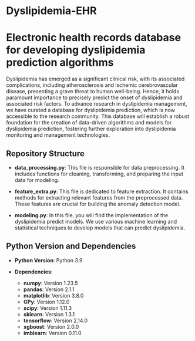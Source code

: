 # Dyslipidemia-EHR
# Electronic health records database for developing dyslipidemia prediction algorithms

Dyslipidemia has emerged as a significant clinical risk, with its associated complications, including atherosclerosis and ischemic cerebrovascular disease, presenting a grave threat to human well-being. Hence, it holds paramount importance to precisely predict the onset of dyslipidemia and associated risk factors. To advance research in dyslipidemia management, we have curated a database for dyslipidemia prediction, which is now accessible to the research community. This database will establish a robust foundation for the creation of data-driven algorithms and models for dyslipidemia prediction, fostering further exploration into dyslipidemia monitoring and management technologies.

## Repository Structure

- **data_processing.py**: This file is responsible for data preprocessing. It includes functions for cleaning, transforming, and preparing the input data for modeling.

- **feature_extra.py**: This file is dedicated to feature extraction. It contains methods for extracting relevant features from the preprocessed data. These features are crucial for building the anomaly detection model.

- **modeling.py**: In this file, you will find the implementation of the dyslipidemia predict models. We use various machine learning and statistical techniques to develop models that can predict dyslipidemia.

## Python Version and Dependencies

- **Python Version**: Python 3.9

- **Dependencies**:
  - **numpy**: Version 1.23.5
  - **pandas**: Version 2.1.1
  - **matplotlib**: Version 3.8.0
  - **GPy**: Version 1.12.0
  - **scipy**: Version 1.11.3
  - **sklearn**: Version 1.3.1
  - **tensorflow**: Version 2.14.0
  - **xgboost**: Version 2.0.0
  - **imblearn**: Version 0.11.0

